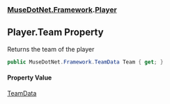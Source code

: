 ### [MuseDotNet.Framework](./MuseDotNet-Framework.md 'MuseDotNet.Framework').[Player](./Player.md 'MuseDotNet.Framework.Player')
## Player.Team Property
Returns the team of the player  
```csharp
public MuseDotNet.Framework.TeamData Team { get; }
```
#### Property Value
[TeamData](./TeamData.md 'MuseDotNet.Framework.TeamData')  
